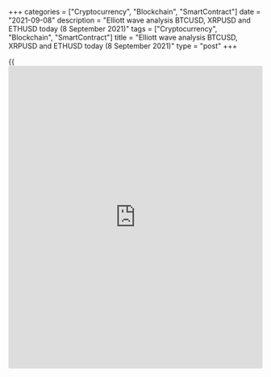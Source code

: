 +++
categories = ["Cryptocurrency", "Blockchain", "SmartContract"]
date = "2021-09-08"
description = "Elliott wave analysis BTCUSD, XRPUSD and ETHUSD today (8 September 2021)"
tags = ["Cryptocurrency", "Blockchain", "SmartContract"]
title = "Elliott wave analysis BTCUSD, XRPUSD and ETHUSD today (8 September 2021)"
type = "post"
+++

{{<iframe id="large-banner" src="https://www.bounty.group/#slide=21.0" width="100%" height="600" scrolling="no" style="border: 0px solid rgb(216, 221, 230); border-radius: 3px;">}}

2021-09-08

2021-09-08

Short-term forecast for BTCUSD, XRPUSD and ETHUSD 08.09.2021Roman Onegin

I welcome my readers!

I have prepared a short-term cryptocurrency forecast based on Elliott
wave analysis of Bitcoin, Ripple, and Ethereum. I offer entry signals to
trade each cryptocurrency.

All three cryptocurrency pairs covered in the article have started
following new bearish trends.

The article covers the following subjects:

##  **Elliott wave Bitcoin analysis**

It is clear from the most recent section of the BTCUSD chart that the
long-term corrective sub-wave [B] composed of sub-waves (A)-(B)-(C)
completed. Next, the price has started falling. There should be forming
a new bear impulse wave. Waves 1 and 2 seem to have completed. The price
should continue declining in impulse 3 to a level below the low of
41800.00, marked by wave 1.

### Trading plan for [BTCUSD][1] today:

Sell 46678.00, TP 41800.00

* * *

##  **Elliott wave Ripple analysis**

The XRPUSD market completed the linking wave (X) composed of sub-waves
A-B-C. Next, the market has started declining. Based on the initial part
of the new wave, there is forming an impulse that will be composed of
sub-waves 1-2-3-4-5. It is clear from the chart that sub-waves 1 and 2
completed. The Ripple price should continue declining in impulse 3 to a
level below 0.950, marked by wave 1. One could enter sell trades in the
current situation.

### Trading plan for [XRPUSD][2] **** today:

Sell 1.111, TP 0.950

* * *

##  **Elliott wave Ethereum analysis**

Like other cryptocurrency pairs, the ETHUSD market is falling. There
should be developing a new downward impulse. The first two sub-waves of
a smaller degree 1 and 2 must have finished, and the market should
continue moving down in wave 3 to a level below 2895.00, marked by wave
1. One could open sell positions in the current situation.

### Trading plan for [ETHUSD][3] **** today:

Sell 3465.13, TP 2895.00

* * *

P.S. Did you like my article? Share it in social networks: it will be
the best “thank you" :)

Ask me questions and comment below. I’ll be glad to answer your
questions and give necessary explanations.

 **Useful links:**

  * I recommend trying to trade with a reliable broker [here][4]. The system allows you to trade by yourself or copy successful traders from all across the globe.
  * Use my promo-code BLOG for getting deposit bonus 50% on LiteForex platform. Just enter this code in the appropriate field while [depositing][5] your trading account.
  * Telegram chat for traders: <t.me/liteforexengchat>. We are sharing the signals and trading experience
  * Telegram channel with high-quality analytics, Forex reviews, training articles, and other useful things for traders <t.me/liteforex>

## Price chart of BTCUSD in real time mode

The content of this article reflects the author’s opinion and does not
necessarily reflect the official position of LiteForex. The material
published on this page is provided for informational purposes only and
should not be considered as the provision of investment advice for the
purposes of Directive 2004/39/EC.

Rate this article:

{{value}}

( {{count}} {{title}} )

   1. my.liteforex.com/trading/chart?symbol=BTCUSD
   2. my.liteforex.com/trading/chart?symbol=XRPUSD
   3. my.liteforex.com/trading/chart?symbol=ETHUSD
   4. my.liteforex.com/?category=analysts-opinions&slug=short-term-forecast-for-[BTC](https://www.playgroundfx.com/blog/who-is-the-creator-of-bitcoin/)usd-xrpusd-and-ethusd-08092021&openPopup=%2Fregistration%2Fpopup&utm_source=blog&utm_medium=article&utm_campaign=bonus
   5. my.liteforex.com/deposit/?category=analysts-opinions&slug=short-term-forecast-for-[BTC](https://www.playgroundfx.com/blog/who-is-the-creator-of-bitcoin/)usd-xrpusd-and-ethusd-08092021&promo_code=BLOG&utm_source=blog&utm_medium=article&utm_campaign=bonus